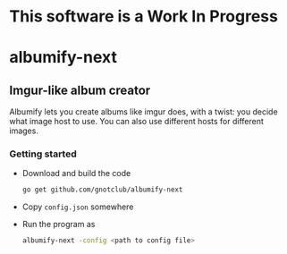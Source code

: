 # This software is a Work In Progress

# albumify-next

## Imgur-like album creator

Albumify lets you create albums like imgur does, with a twist: you decide what
image host to use. You can also use different hosts for different images.

### Getting started

* Download and build the code

    ```bash
    go get github.com/gnotclub/albumify-next
    ```

* Copy `config.json` somewhere

* Run the program as

    ```bash
    albumify-next -config <path to config file>
    ```
